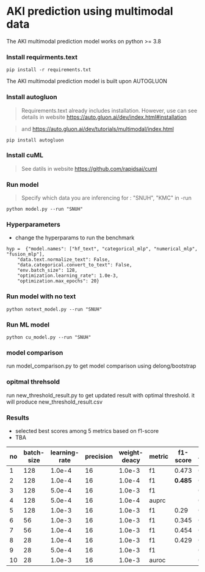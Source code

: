 # AKI prediction using multimodal data

The AKI multimodal prediction model works on python >= 3.8

### Install requirments.text
```
pip install -r requirements.txt
```


The AKI multimodal prediction model is built upon AUTOGLUON

### Install autogluon
> Requirements.text already includes installation. However, use can see details in website https://auto.gluon.ai/dev/index.html#installation

> and https://auto.gluon.ai/dev/tutorials/multimodal/index.html
```
pip install autogluon 
```
### Install cuML
> See datils in website https://github.com/rapidsai/cuml

### Run model
> Specify which data you are inferencing for : "SNUH", "KMC"  in -run


```
python model.py --run "SNUH"
```

### Hyperparameters
- change the hyperparams to run the benchmark

```
hyp =  {"model.names": ["hf_text", "categorical_mlp", "numerical_mlp", "fusion_mlp"],
    "data.text.normalize_text": False,
    "data.categorical.convert_to_text": False,    
    "env.batch_size": 128,
    "optimization.learning_rate": 1.0e-3,
    "optimization.max_epochs": 20}
```

### Run model with no text
```
python notext_model.py --run "SNUH" 
```

### Run ML model 
```
python cu_model.py --run "SNUH" 
```

### model comparison
run model_comparison.py to get model comparison using delong/bootstrap

### opitmal threhsold
run new_threshold_result.py to get updated result with optimal threshold. it will produce new_threshold_result.csv

### Results 
- selected best scores among 5 metrics based on f1-score
- TBA

|no|batch-size|learning-rate|precision|weight-deacy|metric|f1-score|AUROC|AUPRC|
|------|---|---|--|--|--|--|--|--|
|1|128|1.0e-4|16|1.0e-3|f1|0.473|0.897|0.484|
|2|128|1.0e-4|16|1.0e-4|f1|**0.485**|0.904|**0.488**|
|3|128|5.0e-4|16|1.0e-3|f1| |0.891||
|4|128|5.0e-4|16|1.0e-4|auprc| |0.891||
|5|128|1.0e-3|16|1.0e-3|f1|0.29|0.877|0.331|
|6|56|1.0e-3|16|1.0e-3|f1|0.345 |0.88|0.417|
|7|56|1.0e-4|16|1.0e-3|f1|0.454 |0.895|0.49|
|8|28|1.0e-4|16|1.0e-3|f1|0.429 |0.889|0.403|
|9|28|5.0e-4|16|1.0e-3|f1| |0.882||
|10|28|1.0e-3|16|1.0e-3|auroc| |0.883||

